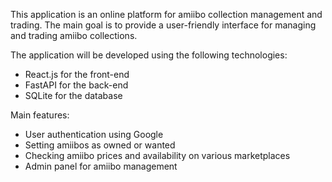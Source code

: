 This application is an online platform for amiibo collection management and trading.
The main goal is to provide a user-friendly interface for managing and trading amiibo collections.

The application will be developed using the following technologies:
- React.js for the front-end
- FastAPI for the back-end
- SQLite for the database

Main features:
- User authentication using Google
- Setting amiibos as owned or wanted
- Checking amiibo prices and availability on various marketplaces
- Admin panel for amiibo management